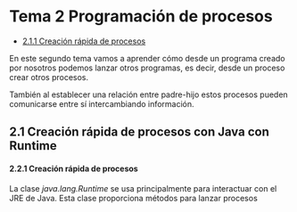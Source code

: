 # Tema 2 Programación de procesos


- [2.1.1 Creación rápida de procesos](#2.1.1-creacion-rapida-de-procesos)









En este segundo tema vamos a aprender cómo desde un programa creado por nosotros podemos lanzar otros programas, es decir, desde un proceso crear otros procesos.


También al establecer una relación entre padre-hijo estos procesos pueden comunicarse entre sí intercambiando información.


## 2.1 Creación rápida de procesos con Java con Runtime

#### 2.2.1 Creación rápida de procesos

La clase *java.lang.Runtime* se usa principalmente para interactuar con el JRE de Java.
Esta clase proporciona métodos para lanzar procesos
